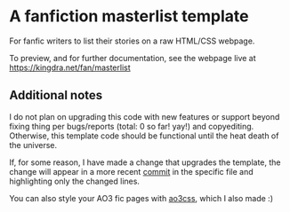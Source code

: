 # A fanfiction masterlist template
For fanfic writers to list their stories on a raw HTML/CSS webpage.

To preview, and for further documentation, see the webpage live at https://kingdra.net/fan/masterlist

## Additional notes

I do not plan on upgrading this code with new features or support beyond fixing thing per bugs/reports (total: 0 so far! yay!) and copyediting. Otherwise, this template code should be functional until the heat death of the universe. 

If, for some reason, I have made a change that upgrades the template, the change will appear in a more recent [commit](https://github.com/aroceu/masterlist-template/commits/main/) in the specific file and highlighting only the changed lines. 

You can also style your AO3 fic pages with [ao3css](https://github.com/aroceu/ao3css), which I also made :)